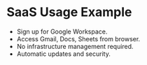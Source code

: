 # SaaS Usage Example

- Sign up for Google Workspace.
- Access Gmail, Docs, Sheets from browser.
- No infrastructure management required.
- Automatic updates and security.